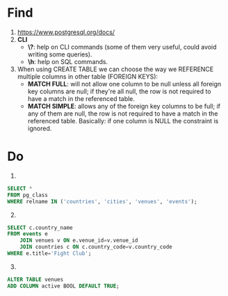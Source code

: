 # Find

1. https://www.postgresql.org/docs/
2. **CLI**  
	- **\\?**: help on CLI commands (some of them very useful, could avoid writing some queries).
	- **\h**: help on SQL commands.
3. When using CREATE TABLE we can choose the way we REFERENCE multiple columns in other table (FOREIGN KEYS):  
	- **MATCH FULL**: will not allow one column to be null unless all foreign key columns are null; if they're all null, the row is not required to have a match in the referenced table.  
	- **MATCH SIMPLE**: allows any of the foreign key columns to be full; if any of them are null, the row is not required to have a match in the referenced table. Basically: if one column is NULL the constraint is ignored.  

# Do

1.
```sql
SELECT *
FROM pg_class
WHERE relname IN ('countries', 'cities', 'venues', 'events');
```
2.
```sql 
SELECT c.country_name
FROM events e
	JOIN venues v ON e.venue_id=v.venue_id
	JOIN countries c ON c.country_code=v.country_code
WHERE e.title='Fight Club';
```
3.
```sql
ALTER TABLE venues
ADD COLUMN active BOOL DEFAULT TRUE;
```
